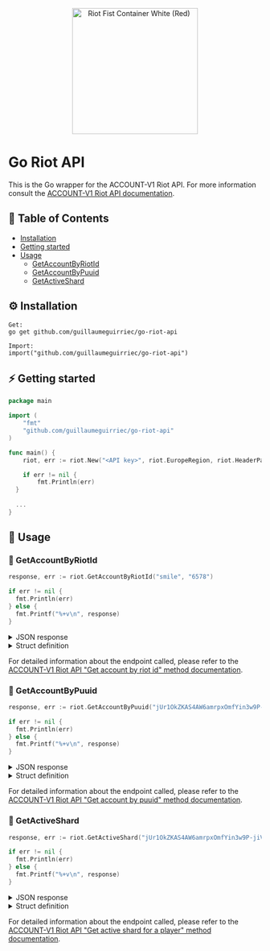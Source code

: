 <p align="center">
  <a href="https://www.riotgames.com"><img src="https://www.riotgames.com/darkroom/800/4055f068b0bc39bbe60d08491a39994b:0ff2ceae3e7bed5e6f2c9c5a1aded2c0/riot-fist-container-white-red.png" width="250" title="Riot Fist Container White (Red)"></a>
</p>

# Go Riot API

This is the Go wrapper for the ACCOUNT-V1 Riot API. For more information consult the [ACCOUNT-V1 Riot API documentation](https://developer.riotgames.com/apis#account-v1).

## 🎯 Table of Contents

*	[Installation](#installation)
* [Getting started](#getting-started)
* [Usage](#usage)
  *	[GetAccountByRiotId](#getAccountByRiotId)
  *	[GetAccountByPuuid](#getAccountByPuuid)
  *	[GetActiveShard](#getActiveShard)

<a name="installation"></a>

## ⚙️ Installation

```
Get:
go get github.com/guillaumeguirriec/go-riot-api

Import:
import("github.com/guillaumeguirriec/go-riot-api")
```

<a name="getting-started"></a>

## ⚡️ Getting started

```go
package main

import (
	"fmt"
	"github.com/guillaumeguirriec/go-riot-api"
)

func main() {
	riot, err := riot.New("<API key>", riot.EuropeRegion, riot.HeaderParam, false)

	if err != nil {
		fmt.Println(err)
  }
  
  ...
}
```

<a name="usage"></a>

## 👀 Usage

<a name="getAccountByRiotId"></a>

### 📖 GetAccountByRiotId

```go
response, err := riot.GetAccountByRiotId("smile", "6578")

if err != nil {
  fmt.Println(err)
} else {
  fmt.Printf("%+v\n", response)
}
```

<details>
  <summary>JSON response</summary>

```go
{
    "puuid": "jUr1OkZKAS4AW6amrpxOmfYin3w9P-jiVuI7UtNmyrJRL9Z5B0R_Qzs6h7pEwCThABtBODsoyhcDbQ",
    "gameName": "smile",
    "tagLine": "6578"
}
```
</details>

<details>
  <summary>Struct definition</summary>

```go
type AccountDto struct {
  Puuid, GameName, TagLine string
}
```
</details>

For detailed information about the endpoint called, please refer to the [ACCOUNT-V1 Riot API "Get account by riot id" method documentation](https://developer.riotgames.com/apis#account-v1/GET_getByRiotId).

<a name="getAccountByPuuid"></a>

### 📖 GetAccountByPuuid

```go
response, err := riot.GetAccountByPuuid("jUr1OkZKAS4AW6amrpxOmfYin3w9P-jiVuI7UtNmyrJRL9Z5B0R_Qzs6h7pEwCThABtBODsoyhcDbQ")

if err != nil {
  fmt.Println(err)
} else {
  fmt.Printf("%+v\n", response)
}
```

<details>
  <summary>JSON response</summary>

```go
{
    "puuid": "jUr1OkZKAS4AW6amrpxOmfYin3w9P-jiVuI7UtNmyrJRL9Z5B0R_Qzs6h7pEwCThABtBODsoyhcDbQ",
    "gameName": "smile",
    "tagLine": "6578"
}
```
</details>

<details>
  <summary>Struct definition</summary>

```go
type AccountDto struct {
  Puuid, GameName, TagLine string
}
```
</details>

For detailed information about the endpoint called, please refer to the [ACCOUNT-V1 Riot API "Get account by puuid" method documentation](https://developer.riotgames.com/apis#account-v1/GET_getByPuuid).

<a name="getActiveShard"></a>

### 📖 GetActiveShard

```go
response, err := riot.GetActiveShard("jUr1OkZKAS4AW6amrpxOmfYin3w9P-jiVuI7UtNmyrJRL9Z5B0R_Qzs6h7pEwCThABtBODsoyhcDbQ", "val")

if err != nil {
  fmt.Println(err)
} else {
  fmt.Printf("%+v\n", response)
}
```

<details>
  <summary>JSON response</summary>

```go
{
    "puuid": "jUr1OkZKAS4AW6amrpxOmfYin3w9P-jiVuI7UtNmyrJRL9Z5B0R_Qzs6h7pEwCThABtBODsoyhcDbQ",
    "game": "val",
    "activeShard": "eu"
}
```
</details>

<details>
  <summary>Struct definition</summary>

```go
type ActiveShardDto struct {
	Puuid, Game, ActiveShard string
}
```
</details>

For detailed information about the endpoint called, please refer to the [ACCOUNT-V1 Riot API "Get active shard for a player" method documentation](https://developer.riotgames.com/apis#account-v1/GET_getActiveShard).
